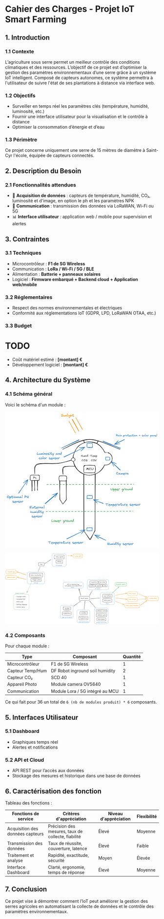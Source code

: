 # Cahier des Charges - Projet IoT Smart Farming

## 1. Introduction

### 1.1 Contexte

L’agriculture sous serre permet un meilleur contrôle des conditions climatiques et des ressources. L’objectif de ce projet est d’optimiser la gestion des paramètres environnementaux d’une serre grâce à un système IoT intelligent. Composé de capteurs autonomes, ce système permettra à l'utilisateur de suivre l'état de ses plantations à distance via interface web.  

### 1.2 Objectifs

- Surveiller en temps réel les paramètres clés (température, humidité, luminosité, etc.)  
- Fournir une interface utilisateur pour la visualisation et le contrôle à distance  
- Optimiser la consommation d’énergie et d’eau  

### 1.3 Périmètre

Ce projet concerne uniquement une serre de 15 mètres de diamètre à Saint-Cyr l'école, équipée de capteurs connectés.  

## 2. Description du Besoin

### 2.1 Fonctionnalités attendues

- 📡 **Acquisition de données** : capteurs de température, humidité, CO₂, luminosité et d'image, en option le ph et les paramètres NPK
- 📲 **Communication** : transmission des données via LoRaWAN, Wi-Fi ou 5G
- 📊 **Interface utilisateur** : application web / mobile pour supervision et alertes  

## 3. Contraintes

### 3.1 Techniques

- Microcontrôleur : **F1 de SG Wireless**  
- Communication : **LoRa / Wi-Fi / 5G / BLE**  
- Alimentation : **Batterie + panneaux solaires**  
- Logiciel : **Firmware embarqué + Backend cloud + Application web/mobile**

### 3.2 Réglementaires

- Respect des normes environnementales et électriques  
- Conformité aux réglementations IoT (GDPR, LPD, LoRaWAN OTAA, etc.)  

### 3.3 Budget

# TODO

- Coût matériel estimé : **[montant] €**
- Développement logiciel : **[montant] €**

## 4. Architecture du Système

### 4.1 Schéma général

Voici le schéma d'un module :

![Schéma du projet](images/module.png)

![Schéma bloc des fonctionnalitées](images/bloc%20diagram.png)

### 4.2 Composants  

Pour chaque module :

| Type                | Composant                       | Quantité      |
| ------------------- | ------------------------------- | ------------- |  
| Microcontrôleur     | F1 de SG Wireless               | 1             |  
| Capteur Temp/Hum    | DF Robot inground soil humidity | 2             |  
| Capteur CO₂         | SCD 40                          | 1             |
| Appareil Photo      | Module camera OV5640            | 1             |  
| Communication       | Module Lora / 5G intégré au MCU | 1             |  

Ce qui fait pour 36 un total de `6 (nb de modules produit) * 6` composants.

## 5. Interfaces Utilisateur

### 5.1 Dashboard

- Graphiques temps réel  
- Alertes et notifications  

### 5.2 API et Cloud

- API REST pour l’accès aux données  
- Stockage des mesures et historique dans une base de données

## 6. Caractérisation des fonction

Tableau des fonctions :

| Fonctions de service              | Critères d'appréciation                            | Niveau d'appréciation   | Flexibilité   |
| --------------------------------- | -------------------------------------------------- | ----------------------- | ------------- |
| Acquisition des données capteurs  | Précision des mesures, taux de collecte, fiabilité | Élevé                   | Moyenne       |
| Transmission des données          | Taux de réussite, couverture, latence              | Élevé                   | Faible        |
| Traitement et analyse             | Rapidité, exactitude, sécurité                     | Moyen                   | Élevée        |
| Interface Dashboard               | Clarté, ergonomie, temps de réponse                | Élevé                   | Moyenne       |

## 7. Conclusion

Ce projet vise à démontrer comment l’IoT peut améliorer la gestion des serres agricoles en automatisant la collecte de données et le contrôle des paramètres environnementaux.
